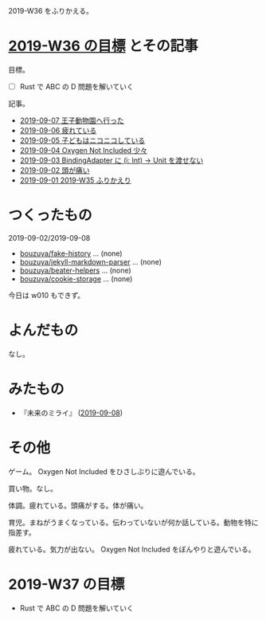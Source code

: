 2019-W36 をふりかえる。

# [2019-W36 の目標][2019-09-01] とその記事

目標。

- ☐ Rust で ABC の D 問題を解いていく

記事。

- [2019-09-07 王子動物園へ行った][2019-09-07]
- [2019-09-06 疲れている][2019-09-06]
- [2019-09-05 子どもはニコニコしている][2019-09-05]
- [2019-09-04 Oxygen Not Included 少々][2019-09-04]
- [2019-09-03 BindingAdapter に (i: Int) -> Unit を渡せない][2019-09-03]
- [2019-09-02 頭が痛い][2019-09-02]
- [2019-09-01 2019-W35 ふりかえり][2019-09-01]

# つくったもの

2019-09-02/2019-09-08

- [bouzuya/fake-history][] ... (none)
- [bouzuya/jekyll-markdown-parser][] ... (none)
- [bouzuya/beater-helpers][] ... (none)
- [bouzuya/cookie-storage][] ... (none)

今日は w010 もできず。

# よんだもの

なし。

# みたもの

- 『未来のミライ』 ([2019-09-08][])

# その他

ゲーム。 Oxygen Not Included をひさしぶりに遊んでいる。

買い物。なし。

体調。疲れている。頭痛がする。体が痛い。

育児。まねがうまくなっている。伝わっていないが何か話している。動物を特に指差す。

疲れている。気力が出ない。 Oxygen Not Included をぼんやりと遊んでいる。

# 2019-W37 の目標

- Rust で ABC の D 問題を解いていく

[2019-09-01]: https://blog.bouzuya.net/2019/09/01/
[2019-09-02]: https://blog.bouzuya.net/2019/09/02/
[2019-09-03]: https://blog.bouzuya.net/2019/09/03/
[2019-09-04]: https://blog.bouzuya.net/2019/09/04/
[2019-09-05]: https://blog.bouzuya.net/2019/09/05/
[2019-09-06]: https://blog.bouzuya.net/2019/09/06/
[2019-09-07]: https://blog.bouzuya.net/2019/09/07/
[2019-09-08]: https://blog.bouzuya.net/2019/09/08/
[bouzuya/beater-helpers]: https://github.com/bouzuya/beater-helpers
[bouzuya/cookie-storage]: https://github.com/bouzuya/cookie-storage
[bouzuya/fake-history]: https://github.com/bouzuya/fake-history
[bouzuya/jekyll-markdown-parser]: https://github.com/bouzuya/jekyll-markdown-parser
